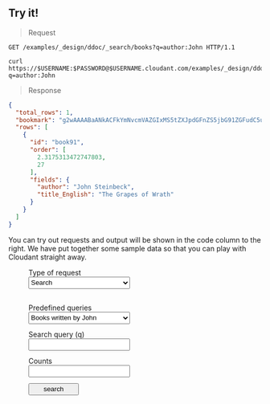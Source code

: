 <script type="text/javascript">
  $(document).ready(function() {
    var searchForm = $('form.search');
    var cqForm = $('form.cq');
    var outputField = $("#output-marker").next();
    var httpRequestField = $("#request-http-marker").next();
    var curlRequestField = $("#request-curl-marker").next();
    var highlight = function(elem) {
      elem.each(function(i, block) {
        hljs.highlightBlock(block);
      });
    };
    var requestTypes = {
      search: {
        queryInput: $('form.search #test-search-query'),
        countsInput: $('form.search #search-counts'),
        form: searchForm,
        queries: {
          'author-is-john': {query: 'author:John'},
          'sorting': {query: ''},
          default: {query: 'author:John'}
        },
        buildUrl: function() {
          var url = '/docs-examples/_design/ddoc/_search/books?q=' + this.queryInput.val();
          var counts = requestTypes.search.countsInput.val();
          if (counts != '') {
            url += '&counts=' + counts;
          }
          return url;
        },
        renderHttpRequest: function() {
          return 'GET ' + this.buildUrl() + ' HTTP/1.1';
        },
        renderCurlRequest: function() {
          return 'curl "https://examples.cloudant.com' + this.buildUrl() + '"';
        },
        doAjaxRequest: function() {
        
        },
        submitForm: function(event) {
          var query = requestTypes.search.queryInput.val();
          var url = '//examples.cloudant.com' + requestTypes.search.buildUrl();
          jQuery.ajax({
            url: url,
            type: 'GET',
            beforeSend: function(xhr) {
              xhr.setRequestHeader("Authorization", "Basic " + btoa('thereencespedgetytolisir:c1IimpBSAC3b3A66N8LHKwKF'));
            },
            error: function(one, two) {},
            complete: displayResult
          });
          event.preventDefault();
        }
      },
      cq: {
        queryInput: $('form.cq .query'),
        form: cqForm,
        queries: {
          'actor-is-zoe-saldana': {query: '{ "selector": { "Person_name": "Zoe Saldana" } }'},
          'sorting': {query: '{ "selector": { "Movie_year": {"$gte": 2000, "$lte": 2001}}, "sort": ["Movie_year"]}'},
          'pg2010': {query: '{ "selector": { "Movie_year": 2010, "Movie_rating": {"$in": ["PG", "PG-13"]} } }'},
          default: {query: '{ "selector": { "Person_name": "Zoe Saldana" } }'}
        },
        renderHttpRequest: function() {
          return 'POST /movies-demo-with-indexes/_find HTTP/1.1\nHost: examples.cloudant.com\n\n' + this.queryInput.val();
        },
        renderCurlRequest: function() {
          return "curl 'https://examples.cloudant.com/movies-demo-with-indexes/_find' -X POST -d '" + this.queryInput.val() + "'";
        },
        submitForm: function(event){
          var query = requestTypes.cq.queryInput.val();
          jQuery.ajax({
            url: '//examples.cloudant.com/movies-demo-with-indexes/_find',
            type: 'POST',
            data: query,
            beforeSend: function(xhr) {
              xhr.setRequestHeader("Authorization", "Basic " + btoa('thereencespedgetytolisir:c1IimpBSAC3b3A66N8LHKwKF'));
            },
            error: function(one, two) {},
            complete: displayResult
          });
          event.preventDefault();
        }
    
      }
    };
    
    var displayResult = function(jqXHR, textStatus) {
      var result = JSON.stringify(jQuery.parseJSON(jqXHR.responseText), null, '    ');
      outputField.show();
      outputField.text(result);
      highlight(outputField);
    }
    
    requestTypes.search.form.submit(requestTypes.search.submitForm);
    requestTypes.cq.form.submit(requestTypes.cq.submitForm);
    
    var requestChanged = function(formName) {
      httpRequestField.text(requestTypes[formName].renderHttpRequest());
      highlight(httpRequestField);
      curlRequestField.text(requestTypes[formName].renderCurlRequest());
      highlight(curlRequestField);
      requestTypes[formName].submitForm({preventDefault:function(){}});
    }
    
    var requestTypeSelect = $('div.test-form-container select.request-type');
    var showSelectedType = function() {
      for (requestType in requestTypes) {
        requestTypes[requestType].form.hide();
      }
      var type = requestTypeSelect.val();
      requestTypes[type].form.show();
      requestChanged(type);
    };
    requestTypeSelect.on("change", showSelectedType);
    
    var initForm = function(formName, request) {
      for (field in request) {
        $('form.' + formName + ' .' + field).val(request[field]);
      }
    };
    var initPredefinedSelect = function(formName) {
      var predefinedSelect = $('form.' + formName + ' select.predefined');
      predefinedSelect.on('change', function() {
        var request = predefinedSelect.val();
        initForm(formName, requestTypes[formName].queries[request]);
        requestChanged(formName);
      });
    };
    for (requestType in requestTypes) {
      initPredefinedSelect(requestType);
    }
    for (rt in requestTypes) {
      initForm(rt, requestTypes[rt].queries.default);
    }
    requestTypes.search.form.on('keyup keypress', function() {requestChanged('search');});
    requestTypes.cq.queryInput.on('keyup keypress', function() {requestChanged('cq');});
    //init form from query param values
    function getParameterByName(name) {
      name = name.replace(/[\[]/, "\\[").replace(/[\]]/, "\\]");
      var regex = new RegExp("[\\?&]" + name + "=([^&#]*)"), results = regex.exec(location.search);
      return results === null ? "" : decodeURIComponent(results[1].replace(/\+/g, " "));
    }
    var requestType = getParameterByName('requestType');
    var predefinedQuery = getParameterByName('predefinedQuery');
    if (requestType) {
      if (predefinedQuery) {
        $('form.' + requestType + ' .predefined').val(predefinedQuery);
      }
      requestTypeSelect.val(requestType);
      showSelectedType(requestType);
      requestChanged(requestType);
    } else {
      showSelectedType();
      highlight(outputField);
      highlight(httpRequestField);
      highlight(curlRequestField);
    
    }
  });
  
</script>

## Try it!

> Request

<p id="request-http-marker"></p>

```http
GET /examples/_design/ddoc/_search/books?q=author:John HTTP/1.1
```

<p id="request-curl-marker"></p>

```shell
curl https://$USERNAME:$PASSWORD@$USERNAME.cloudant.com/examples/_design/ddoc/_search/books?q=author:John
```

> Response

<p id="output-marker"></p>

```json
{
  "total_rows": 1,
  "bookmark": "g2wAAAABaANkACFkYmNvcmVAZGIxMS5tZXJpdGFnZS5jbG91ZGFudC5uZXRsAAAAAm4EAAAAAIBuBAD___-_amgCRkACik3gAAAAYRtq",
  "rows": [
    {
      "id": "book91",
      "order": [
        2.3175313472747803,
        27
      ],
      "fields": {
        "author": "John Steinbeck",
        "title_English": "The Grapes of Wrath"
      }
    }
  ]
}
```

You can try out requests and output will be shown in the code column to the right. We have put together some sample data so that you can play with Cloudant straight away.

<div class="test-form-container">

  <label for="request-type">Type of request</label>
  <select name="request-type" class="request-type">
    <option selected="selected" value="search">Search</option>
    <option value="cq">Cloudant Query</option>
  </select>
  <br>
  <form action="#" class="search">
    <label for="predefined">Predefined queries</label>
    <select name="predefined" class="predefined">
      <option selected="selected" value="author-is-john">Books written by John</option>
      <option value="sorting">Search with sorting</option>
    </select>
    <label for="query">Search query (q)</label>
    <input size="100" type="text" name="query" class="query" id="test-search-query">
    <label for="counts">Counts</label>
    <input size="100" type="text" name="counts" id="search-counts">
    <input type="submit" value="search" class="submit-button"></input>
  </form>
  
  <form action="#" class="cq">
    <label for="predefined">Predefined queries</label>
    <select name="predefined" class="predefined">
      <option selected="selected" value="actor-is-zoe-saldana">Movies with Zoe Saldana</option>
      <option value="sorting">Query with sorting</option>
      <option value="pg2010">2010 Movies rated PG or PG-13</option>
    </select>
    <textarea rows="10" class="query" cols="80" id="requestBody"></textarea><br /><br />
    <input class="submit-button" type="submit" value="query"></input>
  </form>
    
</div>
<br><br><br><br><br><br><br><br><br><br><br><br><br><br><br><br><br><br><br><br><br><br><br>

<style type="text/css">
  .test-form-container textarea {
  
  }
  div.test-form-container {
    clear:none;
  }
  div.test-form-container * {
    margin: 0;
    padding: 0;
  }
  .test-form-container textarea, div.test-form-container input, div.test-form-container select, div.test-form-container label {
    margin-left: 40px;
    display: block;
  }
  .test-form-container textarea, div.test-form-container input, div.test-form-container select {
    margin-bottom: 12px;
    width: 40%;
    height: 24px;
  }
  .test-form-container textarea {
    height: 300px;
  }
  .test-form-container form {
    display: none;
  }
  .test-form-container form.search {
    display: block;
  }
  
  .test-form-container input {
    padding-left: 5px;
  }
  
  .test-form-container .submit-button {
    width: 100px;
    padding: 0;
  }
  
</style>
